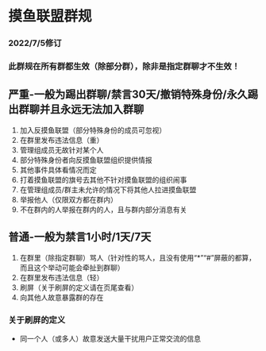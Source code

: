 # 摸鱼联盟群规
### 2022/7/5修订
### 此群规在所有群都生效（除部分群），除非是指定群聊才不生效！

## 严重-一般为踢出群聊/禁言30天/撤销特殊身份/永久踢出群聊并且永远无法加入群聊
1. 加入反摸鱼联盟（部分特殊身份的成员可忽视）
2. 在群里发布违法信息（重）
3. 管理组成员无故针对某个人
4. 部分特殊身份者向反摸鱼联盟组织提供情报
5. 其他事件具体看情况而定
6. 打着摸鱼联盟的旗号去其他不针对摸鱼联盟的组织闹事
7. 在管理组成员/群主未允许的情况下将其他人拉进摸鱼联盟
8. 举报他人（仅限双方都在群内）
10. 不在群内的人举报在群内的人，且与群内部分消息有关

## 普通-一般为禁言1小时/1天/7天
1. 在群里（除指定群聊）骂人（针对性的骂人，且没有使用“*”“#”屏蔽的都算，而且这个举动可能会牵扯到群聊）
2. 在群里发布违法信息（轻）
3. 刷屏（关于刷屏的定义请在页尾查看）
4. 向其他人故意暴露群的存在



### 关于刷屏的定义
- 同一个人（或多人）故意发送大量干扰用户正常交流的信息

